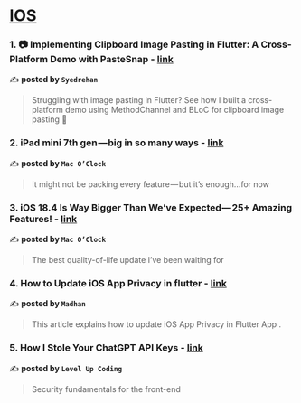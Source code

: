 
<h1><a href=https://medium.com/tag/ios/recommended target="_blank" rel="noopener noreferrer">IOS</a></h1>
<h3>1. 📷 Implementing Clipboard Image Pasting in Flutter: A Cross-Platform Demo with PasteSnap - <a href="https://medium.com/@syedrehann/implementing-clipboard-image-pasting-in-flutter-a-cross-platform-demo-with-pastesnap-aa1b1e77604d" target="_blank" rel="noopener noreferrer">link</a></h3>

✍️ **posted by `Syedrehan`**

<blockquote>Struggling with image pasting in Flutter? See how I built a cross-platform demo using MethodChannel and BLoC for clipboard image pasting 🚀</blockquote>

<h3>2. iPad mini 7th gen — big in so many ways - <a href="https://medium.com/macoclock/ipad-mini-7th-gen-big-in-so-many-ways-15013d5c7de7" target="_blank" rel="noopener noreferrer">link</a></h3>

✍️ **posted by `Mac O’Clock`**

<blockquote>It might not be packing every feature — but it’s enough…for now</blockquote>

<h3>3. iOS 18.4 Is Way Bigger Than We’ve Expected — 25+ Amazing Features! - <a href="https://medium.com/macoclock/ios-18-4-is-way-bigger-than-weve-expected-25-amazing-features-f19cd6f02ae4" target="_blank" rel="noopener noreferrer">link</a></h3>

✍️ **posted by `Mac O’Clock`**

<blockquote>The best quality-of-life update I’ve been waiting for</blockquote>

<h3>4. How to Update iOS App Privacy in flutter - <a href="https://medium.com/@madhanrkv10/how-to-update-ios-app-privacy-in-flutter-d9d13d8d5b39" target="_blank" rel="noopener noreferrer">link</a></h3>

✍️ **posted by `Madhan`**

<blockquote>This article explains how to update iOS App Privacy in Flutter App .</blockquote>

<h3>5. How I Stole Your ChatGPT API Keys - <a href="https://medium.com/gitconnected/how-i-stole-your-chatgpt-api-keys-9acde6b68fdf" target="_blank" rel="noopener noreferrer">link</a></h3>

✍️ **posted by `Level Up Coding`**

<blockquote>Security fundamentals for the front-end</blockquote>

